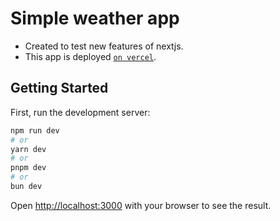 # Simple weather app 
- Created to test new features of nextjs.
- This app is deployed [`on vercel`](https://simple-weather-app-virid.vercel.app/).

## Getting Started

First, run the development server:

```bash
npm run dev
# or
yarn dev
# or
pnpm dev
# or
bun dev
```

Open [http://localhost:3000](http://localhost:3000) with your browser to see the result.
